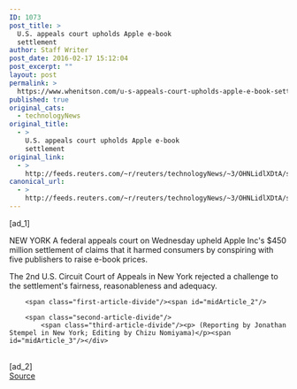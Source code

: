```yaml
---
ID: 1073
post_title: >
  U.S. appeals court upholds Apple e-book
  settlement
author: Staff Writer
post_date: 2016-02-17 15:12:04
post_excerpt: ""
layout: post
permalink: >
  https://www.whenitson.com/u-s-appeals-court-upholds-apple-e-book-settlement/
published: true
original_cats:
  - technologyNews
original_title:
  - >
    U.S. appeals court upholds Apple e-book
    settlement
original_link:
  - >
    http://feeds.reuters.com/~r/reuters/technologyNews/~3/OHNLidlXDtA/story01.htm
canonical_url:
  - >
    http://feeds.reuters.com/~r/reuters/technologyNews/~3/OHNLidlXDtA/story01.htm
---
```

 [ad_1]
<br><div id="articleText">
<span id="midArticle_start"/>

<span class="focusParagraph" readability="3"><p><span class="articleLocation">NEW YORK</span> A federal appeals court on Wednesday upheld Apple Inc's $450 million settlement of claims that it harmed consumers by conspiring with five publishers to raise e-book prices.</p></span><span id="midArticle_0"/><p>The 2nd U.S. Circuit Court of Appeals in New York rejected a challenge to the settlement's fairness, reasonableness and adequacy.</p><span id="midArticle_1"/>
        
        <span class="first-article-divide"/><span id="midArticle_2"/>
        
        <span class="second-article-divide"/>
            <span class="third-article-divide"/><p> (Reporting by Jonathan Stempel in New York; Editing by Chizu Nomiyama)</p><span id="midArticle_3"/></div>
<br>[ad_2]
<br><a href="http://feeds.reuters.com/~r/reuters/technologyNews/~3/OHNLidlXDtA/story01.htm">Source </a>